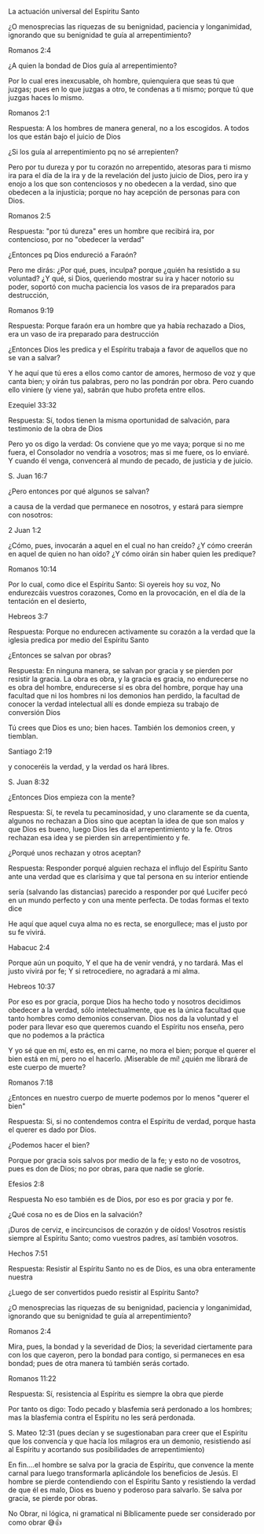 La actuación universal del Espíritu Santo

¿O menosprecias las riquezas de su benignidad, paciencia y longanimidad,
ignorando que su benignidad te guía al arrepentimiento?

Romanos 2:4

¿A quien la bondad de Dios guía al arrepentimiento?

Por lo cual eres inexcusable, oh hombre, quienquiera que seas tú que
juzgas; pues en lo que juzgas a otro, te condenas a ti mismo; porque tú
que juzgas haces lo mismo.

Romanos 2:1

Respuesta: A los hombres de manera general, no a los escogidos. A todos
los que están bajo el juicio de Dios

¿Si los guía al arrepentimiento pq no sé arrepienten?

Pero por tu dureza y por tu corazón no arrepentido, atesoras para ti
mismo ira para el día de la ira y de la revelación del justo juicio de
Dios, pero ira y enojo a los que son contenciosos y no obedecen a la
verdad, sino que obedecen a la injusticia; porque no hay acepción de
personas para con Dios.

Romanos 2:5

Respuesta: \"por tú dureza\" eres un hombre que recibirá ira, por
contencioso, por no \"obedecer la verdad\"

¿Entonces pq Dios endureció a Faraón?

Pero me dirás: ¿Por qué, pues, inculpa? porque ¿quién ha resistido a su
voluntad? ¿Y qué, si Dios, queriendo mostrar su ira y hacer notorio su
poder, soportó con mucha paciencia los vasos de ira preparados para
destrucción,

Romanos 9:19

Respuesta: Porque faraón era un hombre que ya había rechazado a Dios,
era un vaso de ira preparado para destrucción

¿Entonces Dios les predica y el Espíritu trabaja a favor de aquellos que
no se van a salvar?

Y he aquí que tú eres a ellos como cantor de amores, hermoso de voz y
que canta bien; y oirán tus palabras, pero no las pondrán por obra. Pero
cuando ello viniere (y viene ya), sabrán que hubo profeta entre ellos.

Ezequiel 33:32

Respuesta: Sí, todos tienen la misma oportunidad de salvación, para
testimonio de la obra de Dios

Pero yo os digo la verdad: Os conviene que yo me vaya; porque si no me
fuera, el Consolador no vendría a vosotros; mas si me fuere, os lo
enviaré. Y cuando él venga, convencerá al mundo de pecado, de justicia y
de juicio.

S. Juan 16:7

¿Pero entonces por qué algunos se salvan?

a causa de la verdad que permanece en nosotros, y estará para siempre
con nosotros:

2 Juan 1:2

¿Cómo, pues, invocarán a aquel en el cual no han creído? ¿Y cómo creerán
en aquel de quien no han oído? ¿Y cómo oirán sin haber quien les
predique?

Romanos 10:14

Por lo cual, como dice el Espíritu Santo: Si oyereis hoy su voz, No
endurezcáis vuestros corazones, Como en la provocación, en el día de la
tentación en el desierto,

Hebreos 3:7

Respuesta: Porque no endurecen activamente su corazón a la verdad que la
iglesia predica por medio del Espíritu Santo

¿Entonces se salvan por obras?

Respuesta: En ninguna manera, se salvan por gracia y se pierden por
resistir la gracia. La obra es obra, y la gracia es gracia, no
endurecerse no es obra del hombre, endurecerse sí es obra del hombre,
porque hay una facultad que ni los hombres ni los demonios han perdido,
la facultad de conocer la verdad intelectual allí es donde empieza su
trabajo de conversión Dios

Tú crees que Dios es uno; bien haces. También los demonios creen, y
tiemblan.

Santiago 2:19

y conoceréis la verdad, y la verdad os hará libres.

S. Juan 8:32

¿Entonces Dios empieza con la mente?

Respuesta: Sí, te revela tu pecaminosidad, y uno claramente se da
cuenta, algunos no rechazan a Dios sino que aceptan la idea de que son
malos y que Dios es bueno, luego Dios les da el arrepentimiento y la fe.
Otros rechazan esa idea y se pierden sin arrepentimiento y fe.

¿Porqué unos rechazan y otros aceptan?

Respuesta: Responder porqué alguien rechaza el influjo del Espíritu
Santo ante una verdad que es clarísima y que tal persona en su interior
entiende

sería (salvando las distancias) parecido a responder por qué Lucifer
pecó en un mundo perfecto y con una mente perfecta. De todas formas el
texto dice

He aquí que aquel cuya alma no es recta, se enorgullece; mas el justo
por su fe vivirá.

Habacuc 2:4

Porque aún un poquito, Y el que ha de venir vendrá, y no tardará. Mas el
justo vivirá por fe; Y si retrocediere, no agradará a mi alma.

Hebreos 10:37

Por eso es por gracia, porque Dios ha hecho todo y nosotros decidimos
obedecer a la verdad, sólo intelectualmente, que es la única facultad
que tanto hombres como demonios conservan. Dios nos da la voluntad y el
poder para llevar eso que queremos cuando el Espíritu nos enseña, pero
que no podemos a la práctica

Y yo sé que en mí, esto es, en mi carne, no mora el bien; porque el
querer el bien está en mí, pero no el hacerlo. ¡Miserable de mí! ¿quién
me librará de este cuerpo de muerte?

Romanos 7:18

¿Entonces en nuestro cuerpo de muerte podemos por lo menos \"querer el
bien\"

Respuesta: Si, si no contendemos contra el Espíritu de verdad, porque
hasta el querer es dado por Dios.

¿Podemos hacer el bien?

Porque por gracia sois salvos por medio de la fe; y esto no de vosotros,
pues es don de Dios; no por obras, para que nadie se gloríe.

Efesios 2:8

Respuesta No eso también es de Dios, por eso es por gracia y por fe.

¿Qué cosa no es de Dios en la salvación?

¡Duros de cerviz, e incircuncisos de corazón y de oídos! Vosotros
resistís siempre al Espíritu Santo; como vuestros padres, así también
vosotros.

Hechos 7:51

Respuesta: Resistir al Espíritu Santo no es de Dios, es una obra
enteramente nuestra

¿Luego de ser convertidos puedo resistir al Espíritu Santo?

¿O menosprecias las riquezas de su benignidad, paciencia y longanimidad,
ignorando que su benignidad te guía al arrepentimiento?

Romanos 2:4

Mira, pues, la bondad y la severidad de Dios; la severidad ciertamente
para con los que cayeron, pero la bondad para contigo, si permaneces en
esa bondad; pues de otra manera tú también serás cortado.

Romanos 11:22

Respuesta: Sí, resistencia al Espíritu es siempre la obra que pierde

Por tanto os digo: Todo pecado y blasfemia será perdonado a los hombres;
mas la blasfemia contra el Espíritu no les será perdonada.

S. Mateo 12:31 (pues decían y se sugestionaban para creer que el
Espíritu que los convencía y que hacía los milagros era un demonio,
resistiendo así al Espíritu y acortando sus posibilidades de
arrepentimiento)

En fin\....el hombre se salva por la gracia de Espíritu, que convence la
mente carnal para luego transformarla aplicándole los beneficios de
Jesús. El hombre se pierde contendiendo con el Espíritu Santo y
resistiendo la verdad de que él es malo, Dios es bueno y poderoso para
salvarlo. Se salva por gracia, se pierde por obras.

No Obrar, ni lógica, ni gramatical ni Bíblicamente puede ser considerado
por como obrar 😅👍
